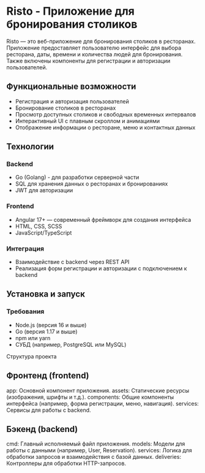 # Risto - Приложение для бронирования столиков

Risto — это веб-приложение для бронирования столиков в ресторанах. Приложение предоставляет пользователю интерфейс для выбора ресторана, даты, времени и количества людей для бронирования. Также включены компоненты для регистрации и авторизации пользователей.

## Функциональные возможности

- Регистрация и авторизация пользователей
- Бронирование столиков в ресторанах
- Просмотр доступных столиков и свободных временных интервалов
- Интерактивный UI с плавным скроллом и анимациями
- Отображение информации о ресторане, меню и контактных данных

## Технологии

### Backend
- Go (Golang) - для разработки серверной части
- SQL для хранения данных о ресторанах и бронированиях
- JWT для авторизации

### Frontend
- Angular 17+ — современный фреймворк для создания интерфейса
- HTML, CSS, SCSS
- JavaScript/TypeScript

### Интеграция
- Взаимодействие с backend через REST API
- Реализация форм регистрации и авторизации с подключением к backend

## Установка и запуск

### Требования

- Node.js (версия 16 и выше)
- Go (версия 1.17 и выше)
- npm или yarn
- СУБД (например, PostgreSQL или MySQL)

Структура проекта

## Фронтенд (frontend)
  app: Основной компонент приложения.
  assets: Статические ресурсы (изображения, шрифты и т.д.).
  components: Общие компоненты интерфейса (например, форма регистрации, меню, навигация).
  services: Сервисы для работы с backend.
## Бэкенд (backend)
  cmd: Главный исполняемый файл приложения.
  models: Модели для работы с данными (например, User, Reservation).
  services: Логика для обработки запросов и взаимодействия с базой данных.
  deliveries: Контроллеры для обработки HTTP-запросов.
